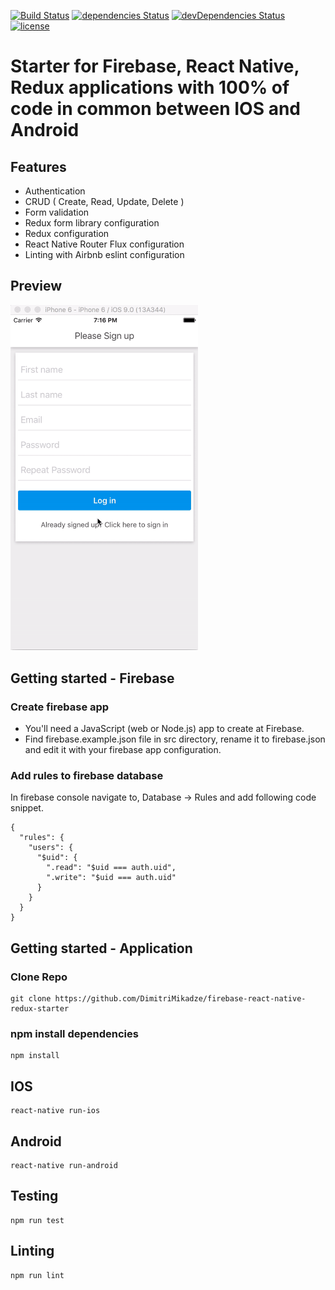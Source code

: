 [![Build Status](https://travis-ci.org/DimitriMikadze/firebase-react-native-redux-starter.svg?branch=master)](https://travis-ci.org/DimitriMikadze/firebase-react-native-redux-starter)
[![dependencies Status](https://david-dm.org/DimitriMikadze/firebase-react-native-redux-starter/status.svg)](https://david-dm.org/DimitriMikadze/firebase-react-native-redux-starter)
[![devDependencies Status](https://david-dm.org/DimitriMikadze/firebase-react-native-redux-starter/dev-status.svg)](https://david-dm.org/DimitriMikadze/firebase-react-native-redux-starter?type=dev)
[![license](https://img.shields.io/github/license/mashape/apistatus.svg)]()

# Starter for Firebase, React Native, Redux applications with 100% of code in common between IOS and Android

## Features

- Authentication
- CRUD ( Create, Read, Update, Delete )
- Form validation
- Redux form library configuration
- Redux configuration
- React Native Router Flux configuration
- Linting with Airbnb eslint configuration

## Preview

<img src="previewgif.gif" width="300">

## Getting started - Firebase

### Create firebase app

- You'll need a JavaScript (web or Node.js) app to create at Firebase.
- Find firebase.example.json file in src directory, rename it to firebase.json and edit it with your firebase app configuration.

### Add rules to firebase database

In firebase console navigate to, Database -> Rules and add following code snippet.

````
{
  "rules": {
    "users": {
      "$uid": {
        ".read": "$uid === auth.uid",
        ".write": "$uid === auth.uid"
      }
    }
  }
}
````

## Getting started - Application

### Clone Repo

````
git clone https://github.com/DimitriMikadze/firebase-react-native-redux-starter
````

### npm install dependencies

````
npm install
````

## IOS

````
react-native run-ios
````

## Android

````
react-native run-android
````

## Testing

````
npm run test
````

## Linting

````
npm run lint
````
